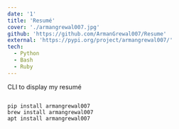 ```yaml
---
date: '1'
title: 'Resumé'
cover: './armangrewal007.jpg'
github: 'https://github.com/ArmanGrewal007/Resume'
external: 'https://pypi.org/project/armangrewal007/'
tech:
  - Python
  - Bash
  - Ruby
---
```


CLI to display my resumé <br>
<pre lang="bash"><code>
pip install armangrewal007
brew install armangrewal007
apt install armangrewal007 </code></pre>